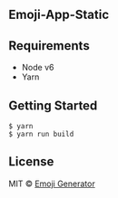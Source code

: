 Emoji-App-Static
----------------

## Requirements

- Node v6
- Yarn

## Getting Started

```
$ yarn
$ yarn run build
```

## License

MIT &copy; [Emoji Generator](https://emoji.pine.moe/)

